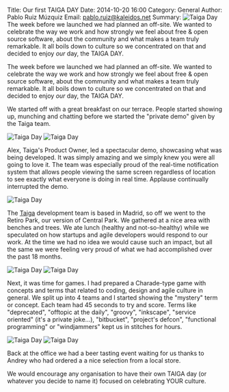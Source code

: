 Title: Our first TAIGA DAY
Date: 2014-10-20 16:00
Category: General
Author: Pablo Ruiz Múzquiz
Email: pablo.ruiz@kaleidos.net
Summary: ![Taiga Day](/images/taiga-day/02.jpg) The week before we launched we had planned an off-site. We wanted to celebrate the way we work and how strongly we feel about free & open source software, about the community and what makes a team truly remarkable. It all boils down to culture so we concentrated on that and decided to enjoy _our_ day, the TAIGA DAY.

The week before we launched we had planned an off-site. We wanted to celebrate the way we work and how strongly we feel about free & open source software, about the community and what makes a team truly remarkable. It all boils down to culture so we concentrated on that and decided to enjoy _our_ day, the TAIGA DAY.

We started off with a great breakfast on our terrace. People started showing up, munching and chatting before we started the "private demo" given by the Taiga team.

![Taiga Day]({filename}/images/taiga-day/07.jpg)
![Taiga Day]({filename}/images/taiga-day/01.jpg)

Alex, Taiga's Product Owner, led a spectacular demo, showcasing what was being developed. It was simply amazing and we simply knew you were all going to love it. The team was especially proud of the real-time notification system that allows people viewing the same screen regardless of location to see exactly what everyone is doing in real time. Applause continually interrupted the demo.

![Taiga Day]({filename}/images/taiga-day/02.jpg)

The [Taiga][taiga] development team is based in Madrid, so off we went to the Retiro Park, our version of Central Park. We gathered at a nice area with benches and trees. We ate lunch (healthy and not-so-healthy) while we speculated on how startups and agile developers would respond to our work. At the time we had no idea we would cause such an impact, but all the same we were feeling very proud of what we had accomplished over the past 18 months.

![Taiga Day]({filename}/images/taiga-day/03.jpg)
![Taiga Day]({filename}/images/taiga-day/04.jpg)

Next, it was time for games. I had prepared a Charade-type game with concepts and terms that related to coding, design and agile culture in general. We split up into 4 teams and I started showing the "mystery" term or concept. Each team had 45 seconds to try and score. Terms like "deprecated", "offtopic at the daily", "groovy", "inkscape", "service oriented" (it's a private joke...), "bitbucket", "project's defcon", "functional programming" or "windjammers" kept us in stitches for hours.

![Taiga Day]({filename}/images/taiga-day/05.jpg)
![Taiga Day]({filename}/images/taiga-day/06.jpg)

Back at the office we had a beer tasting event waiting for us thanks to Andrey who had ordered a a nice selection from a local store.

We would encourage any organisation to have their own TAIGA day (or whatever you decide to name it) focused on celebrating YOUR culture.

[taiga]: https://taiga.io "Taiga.io"
